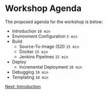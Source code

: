 Workshop Agenda
===============

The proposed agenda for the workshop is below:

* Introduction `10 min`
* Environment Configuration `5 min`
* Build
    * Source-To-Image (S2I) `15 min`
    * Docker `15 min`
    * Jenkins Pipelines `15 min`
* Deploy
    * Incremental Deployment `10 min`
* Debugging `10 min`
* Templating `10 min`


[Next: Introduction](https://github.com/rimolive/openshift-development-workshop/blob/master/workshop/introduction.md)